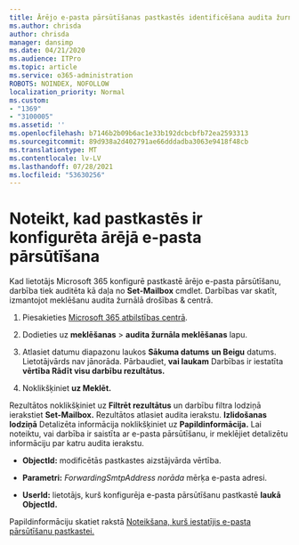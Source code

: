 ```yaml
---
title: Ārējo e-pasta pārsūtīšanas pastkastēs identificēšana audita žurnālos
ms.author: chrisda
author: chrisda
manager: dansimp
ms.date: 04/21/2020
ms.audience: ITPro
ms.topic: article
ms.service: o365-administration
ROBOTS: NOINDEX, NOFOLLOW
localization_priority: Normal
ms.custom:
- "1369"
- "3100005"
ms.assetid: ''
ms.openlocfilehash: b7146b2b09b6ac1e33b192dcbcbfb72ea2593313
ms.sourcegitcommit: 89d938a2d402791ae66dddadba3063e9418f48cb
ms.translationtype: MT
ms.contentlocale: lv-LV
ms.lasthandoff: 07/28/2021
ms.locfileid: "53630256"
---
```

# <a name="identify-when-external-email-forwarding-is-configured-on-mailboxes"></a>Noteikt, kad pastkastēs ir konfigurēta ārējā e-pasta pārsūtīšana

Kad lietotājs Microsoft 365 konfigurē pastkastē ārējo e-pasta pārsūtīšanu, darbība tiek auditēta kā daļa no **Set-Mailbox** cmdlet. Darbības var skatīt, izmantojot meklēšanu audita žurnālā drošības & centrā.

1. Piesakieties [Microsoft 365 atbilstības centrā](https://protection.office.com/).

2. Dodieties uz **meklēšanas**  >  **audita žurnāla meklēšanas** lapu.

3. Atlasiet datumu diapazonu laukos **Sākuma datums** **un Beigu** datums. Lietotājvārds nav jānorāda. Pārbaudiet, **vai laukam** Darbības ir iestatīta **vērtība Rādīt visu darbību rezultātus.**

4. Noklikšķiniet **uz Meklēt.**

Rezultātos noklikšķiniet uz **Filtrēt rezultātus** un darbību filtra lodziņā ierakstiet **Set-Mailbox.** Rezultātos atlasiet audita ierakstu. **Izlidošanas lodziņā** Detalizēta informācija noklikšķiniet uz **Papildinformācija.** Lai noteiktu, vai darbība ir saistīta ar e-pasta pārsūtīšanu, ir meklējiet detalizētu informāciju par katru audita ierakstu.

- **ObjectId:** modificētās pastkastes aizstājvārda vērtība.

- **Parametri:** _ForwardingSmtpAddress norāda_ mērķa e-pasta adresi.

- **UserId:** lietotājs, kurš konfigurēja e-pasta pārsūtīšanu pastkastē **laukā ObjectId.**

Papildinformāciju skatiet rakstā [Noteikšana, kurš iestatījis e-pasta pārsūtīšanu pastkastei.](/microsoft-365/compliance/auditing-troubleshooting-scenarios#determine-who-set-up-email-forwarding-for-a-mailbox)
